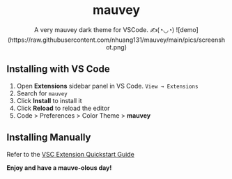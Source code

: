 <h1 align="center">
  mauvey
</h1>
<p align="center">
  A very mauvey dark theme for VSCode. ✍(◔◡◔)
  ![demo](https://raw.githubusercontent.com/nhuang131/mauvey/main/pics/screenshot.png)
</p>


## Installing with VS Code

1. Open **Extensions** sidebar panel in VS Code. `View → Extensions`
2. Search for `mauvey`
3. Click **Install** to install it
4. Click **Reload** to reload the editor
5. Code > Preferences > Color Theme > **mauvey**

## Installing Manually

Refer to the [VSC Extension Quickstart Guide](https://github.com/bchiang7/halcyon-vscode/blob/master/vsc-extension-quickstart.md)

**Enjoy and have a mauve-olous day!**
